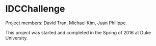 # IDCChallenge

Project members: David Tran, Michael Kim, Juan Philippe.

This project was started and completed in the Spring of 2016 at Duke University.
